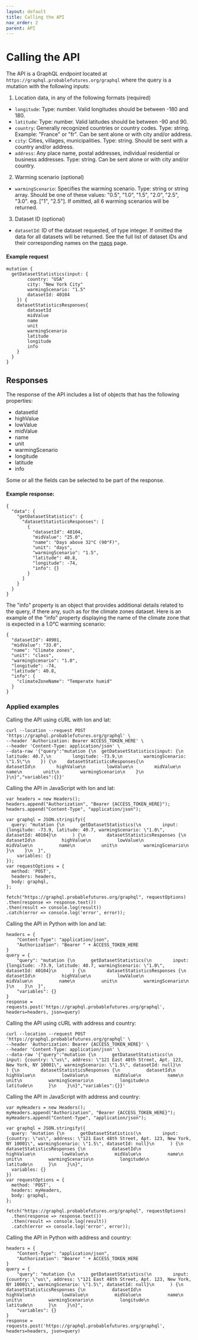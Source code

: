 ```yaml
---
layout: default
title: Calling the API
nav_order: 2
parent: API
---
```


# Calling the API

The API is a GraphQL endpoint located at `https://graphql.probablefutures.org/graphql` where the query is a mutation with the following inputs:

1. Location data, in any of the following formats (required)
-   `longitude`: Type: number. Valid longitudes should be between -180 and 180.
-   `latitude`: Type: number. Valid latitudes should be between -90 and 90.
-   `country`: Generally recognized countries or country codes. Type: string. Example: "France" or "fr". Can be sent alone or with city and/or address.
-   `city`: Cities, villages, municipalities. Type: string. Should be sent with a country and/or address.
-   `address`: Any place name, postal addresses, individual residential or business addresses. Type: string. Can be sent alone or with city and/or country.

2. Warming scenario (optional)
-   `warmingScenario`: Specifies the warming scenario. Type: string or string array. Should be one of these values: "0.5", "1.0", "1.5", "2.0", "2.5", "3.0". eg. ["1", "2.5"]. If omitted, all 6 warming scenarios will be returned.

3. Dataset ID (optional)
-   `datasetId`: ID of the dataset requested, of type integer. If omitted the data for all datasets will be returned. See the full list of dataset IDs and their corresponding names on the [maps](./maps.md) page.

#### Example request
```
mutation {
  getDatasetStatistics(input: {
        country: "USA"
        city: "New York City"
        warmingScenario: "1.5"
        datasetId: 40104
    }) {
    datasetStatisticsResponses{
        datasetId
        midValue
        name
        unit
        warmingScenario
        latitude
        longitude
        info
    }
  }
}
```

## Responses

The response of the API includes a list of objects that has the following properties:

-   datasetId
-   highValue
-   lowValue
-   midValue
-   name
-   unit
-   warmingScenario
-   longitude
-   latitude
-   info

Some or all the fields can be selected to be part of the response.

#### Example response:

```
{
  "data": {
    "getDatasetStatistics": {
      "datasetStatisticsResponses": [
        {
          "datasetId": 40104,
          "midValue": "25.0",
          "name": "Days above 32°C (90°F)",
          "unit": "days",
          "warmingScenario": "1.5",
          "latitude": 40.8,
          "longitude": -74,
          "info": {}
        }
      ]
    }
  }
}
```

The "info" property is an object that provides additional details related to the query, if there any, such as for the climate zones dataset. Here is an example of the "info" property displaying the name of the climate zone that is expected in a 1.0°C warming scenario:

```
{
  "datasetId": 40901,
  "midValue": "33.0",
  "name": "Climate zones",
  "unit": "class",
  "warmingScenario": "1.0",
  "longitude": -74,
  "latitude": 40.8,
  "info": {
    "climateZoneName": "Temperate humid"
  }
}
```

### Applied examples

Calling the API using cURL with lon and lat:

```
curl --location --request POST 'https://graphql.probablefutures.org/graphql' \
--header 'Authorization: Bearer ACCESS_TOKEN_HERE' \
--header 'Content-Type: application/json' \
--data-raw '{"query":"mutation {\n  getDatasetStatistics(input: {\n        latitude: 40.7,\n        longitude: -73.9,\n        warmingScenario: \"1.5\"\n    }) {\n    datasetStatisticsResponses{\n        datasetId\n        highValue\n        lowValue\n        midValue\n        name\n        unit\n        warmingScenario\n    }\n  }\n}","variables":{}}'
```

Calling the API in JavaScript with lon and lat:

```
var headers = new Headers();
headers.append("Authorization", "Bearer {ACCESS_TOKEN_HERE}");
headers.append("Content-Type", "application/json");

var graphql = JSON.stringify({
  query: "mutation {\n      getDatasetStatistics(\n        input: {longitude: -73.9, latitude: 40.7, warmingScenario: \"1.0\", datasetId: 40104}\n      ) {\n        datasetStatisticsResponses {\n          datasetId\n          highValue\n          lowValue\n          midValue\n          name\n          unit\n          warmingScenario\n      }\n    }\n  }",
    variables: {}
});
var requestOptions = {
  method: 'POST',
  headers: headers,
  body: graphql,
};

fetch("https://graphql.probablefutures.org/graphql", requestOptions)
.then(response => response.text())
.then(result => console.log(result))
.catch(error => console.log('error', error));
```

Calling the API in Python with lon and lat:

```
headers = {
    "Content-Type": "application/json",
    "Authorization": "Bearer " + ACCESS_TOKEN_HERE
}
query = {
    "query": "mutation {\n      getDatasetStatistics(\n        input: {longitude: -73.9, latitude: 40.7, warmingScenario: \"1.0\", datasetId: 40104}\n      ) {\n        datasetStatisticsResponses {\n          datasetId\n          highValue\n          lowValue\n          midValue\n          name\n          unit\n          warmingScenario\n      }\n    }\n  }",
    "variables": {}
}
response = requests.post('https://graphql.probablefutures.org/graphql', headers=headers, json=query)
```

Calling the API using cURL with address and country:

```
curl --location --request POST 'https://graphql.probablefutures.org/graphql' \
--header 'Authorization: Bearer {ACCESS_TOKEN_HERE}' \
--header 'Content-Type: application/json' \
--data-raw '{"query":"mutation {\n      getDatasetStatistics(\n        input: {country: \"us\", address: \"121 East 48th Street, Apt. 123, New York, NY 10001\", warmingScenario: \"1.5\", datasetId: null}\n      ) {\n        datasetStatisticsResponses {\n          datasetId\n          highValue\n          lowValue\n          midValue\n          name\n          unit\n          warmingScenario\n          longitude\n          latitude\n      }\n    }\n}","variables":{}}'
```

Calling the API in JavaScript with address and country:

```
var myHeaders = new Headers();
myHeaders.append("Authorization", "Bearer {ACCESS_TOKEN_HERE}");
myHeaders.append("Content-Type", "application/json");

var graphql = JSON.stringify({
  query: "mutation {\n      getDatasetStatistics(\n        input: {country: \"us\", address: \"121 East 48th Street, Apt. 123, New York, NY 10001\", warmingScenario: \"1.5\", datasetId: null}\n      ) {\n        datasetStatisticsResponses {\n          datasetId\n          highValue\n          lowValue\n          midValue\n          name\n          unit\n          warmingScenario\n          longitude\n          latitude\n      }\n    }\n}",
  variables: {}
})
var requestOptions = {
  method: 'POST',
  headers: myHeaders,
  body: graphql,
};

fetch("https://graphql.probablefutures.org/graphql", requestOptions)
  .then(response => response.text())
  .then(result => console.log(result))
  .catch(error => console.log('error', error));
```

Calling the API in Python with address and country:

```
headers = {
    "Content-Type": "application/json",
    "Authorization": "Bearer " + ACCESS_TOKEN_HERE
}
query = {
    "query": "mutation {\n      getDatasetStatistics(\n        input: {country: \"us\", address: \"121 East 48th Street, Apt. 123, New York, NY 10001\", warmingScenario: \"1.5\", datasetId: null}\n      ) {\n        datasetStatisticsResponses {\n          datasetId\n          highValue\n          lowValue\n          midValue\n          name\n          unit\n          warmingScenario\n          longitude\n          latitude\n      }\n    }\n}",
    "variables": {}
}
response = requests.post('https://graphql.probablefutures.org/graphql', headers=headers, json=query)
```
